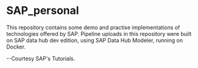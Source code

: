 # SAP_personal
This repository contains some demo and practise implementations of technologies offered by SAP.
Pipeline uploads in this repository were built on SAP data hub dev edition, using SAP Data Hub Modeler, running on Docker.

--Courtesy SAP's Tutorials.
